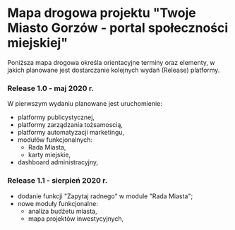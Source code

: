 # Mapa drogowa projektu **"Twoje Miasto Gorzów - portal społeczności miejskiej"**
Poniższa mapa drogowa określa orientacyjne terminy oraz elementy, w jakich planowane jest dostarczanie kolejnych wydań (Release) platformy.

### Release 1.0 - maj 2020 r.

W pierwszym wydaniu planowane jest uruchomienie:
 * platformy publicystycznej,
 * platformy zarządzania tożsamoscią,
 * platformy automatyzacji marketingu,
 * modułów funkcjonalnych:
   * Rada Miasta,
   * karty miejskie,
 * dashboard administracyjny,
 
### Release 1.1 - sierpień 2020 r.

 * dodanie funkcji "Zapytaj radnego" w module "Rada Miasta";
 * nowe moduły funkcjonalne:
   * analiza budżetu miasta,
   * mapa projektów inwestycyjnych,